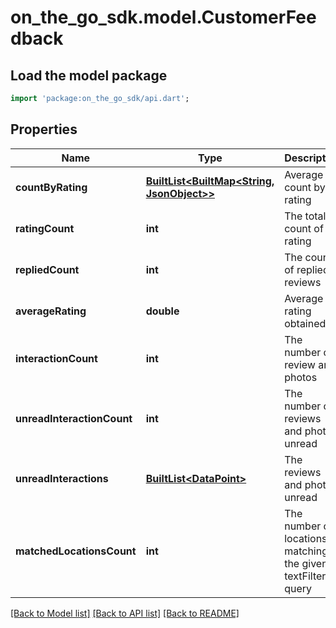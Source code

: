 # on_the_go_sdk.model.CustomerFeedback

## Load the model package
```dart
import 'package:on_the_go_sdk/api.dart';
```

## Properties
Name | Type | Description | Notes
------------ | ------------- | ------------- | -------------
**countByRating** | [**BuiltList&lt;BuiltMap&lt;String, JsonObject&gt;&gt;**](BuiltMap.md) | Average count by rating | [optional] 
**ratingCount** | **int** | The total count of rating | [optional] 
**repliedCount** | **int** | The count of replied reviews | [optional] 
**averageRating** | **double** | Average rating obtained | [optional] 
**interactionCount** | **int** | The number of review and photos | [optional] 
**unreadInteractionCount** | **int** | The number of reviews and photos unread | [optional] 
**unreadInteractions** | [**BuiltList&lt;DataPoint&gt;**](DataPoint.md) | The reviews and photos unread | [optional] 
**matchedLocationsCount** | **int** | The number of locations matching the given textFilter query | [optional] 

[[Back to Model list]](../README.md#documentation-for-models) [[Back to API list]](../README.md#documentation-for-api-endpoints) [[Back to README]](../README.md)


